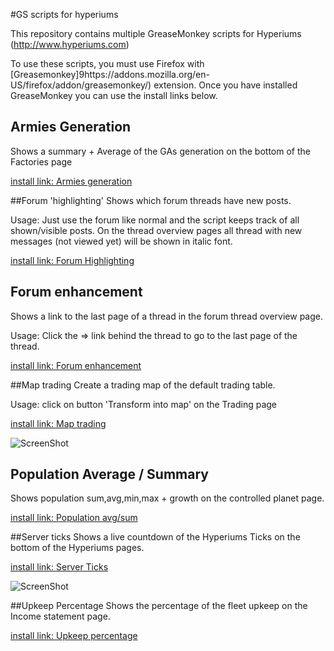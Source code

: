 #GS scripts for hyperiums

This repository contains multiple GreaseMonkey scripts for Hyperiums (http://www.hyperiums.com)

To use these scripts, you must use Firefox with [Greasemonkey]9https://addons.mozilla.org/en-US/firefox/addon/greasemonkey/) extension.
Once you have installed GreaseMonkey you can use the install links below.

## Armies Generation
Shows a summary + Average of the GAs generation on the bottom of the Factories page

[install link: Armies generation](https://github.com/remold/hyperiums-userscripts/raw/master/armies-generation.user.js)

##Forum 'highlighting'
Shows which forum threads have new posts.

Usage: Just use the forum like normal and the script keeps track of all shown/visible posts.
On the thread overview pages all thread with new messages (not viewed yet) will be shown in italic font.

[install link: Forum Highlighting](https://github.com/remold/hyperiums-userscripts/raw/master/forum-highlight.user.js)

## Forum enhancement
Shows a link to the last page of a thread in the forum thread overview page.

Usage: Click the => link behind the thread to go to the last page of the thread.

[install link: Forum enhancement](https://github.com/remold/hyperiums-userscripts/raw/master/forum-enhance.user.js)

##Map trading
Create a trading map of the default trading table.

Usage: click on button 'Transform into map' on the Trading page

[install link: Map trading](https://raw.github.com/Nasga/hyperiums-greasemonkey/master/map-trading.user.js)

![ScreenShot](https://raw.github.com/Nasga/hyperiums-greasemonkey/master/map-trading.png)

## Population Average / Summary
Shows population sum,avg,min,max + growth on the controlled planet page.

[install link: Population avg/sum](https://github.com/remold/hyperiums-userscripts/raw/master/population-avg.user.js)

##Server ticks
Shows a live countdown of the Hyperiums Ticks on the bottom of the Hyperiums pages.

[install link: Server Ticks](https://github.com/Nasga/hyperiums-userscripts/raw/master/ticks.user.js)

![ScreenShot](https://raw.github.com/Nasga/hyperiums-userscripts/master/ticks.png)

##Upkeep Percentage
Shows the percentage of the fleet upkeep on the Income statement page.

[install link: Upkeep percentage](https://github.com/remold/hyperiums-userscripts/raw/master/upkeep-percent.user.js)
